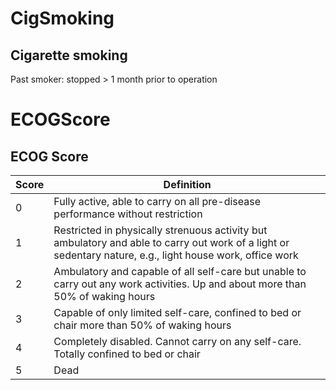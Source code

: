 # CigSmoking

## Cigarette smoking

Past smoker: stopped > 1 month prior to operation

# ECOGScore

## ECOG Score

| Score | Definition |
|--|--|
|0|Fully active, able to carry on all pre-disease performance without restriction|
|1|Restricted in physically strenuous activity but ambulatory and able to carry out work of a light or sedentary nature, e.g., light house work, office work|
|2|Ambulatory and capable of all self-care but unable to carry out any work activities. Up and about more than 50% of waking hours|
|3|Capable of only limited self-care, confined to bed or chair more than 50% of waking hours|
|4|Completely disabled. Cannot carry on any self-care. Totally confined to bed or chair|
|5|Dead|
